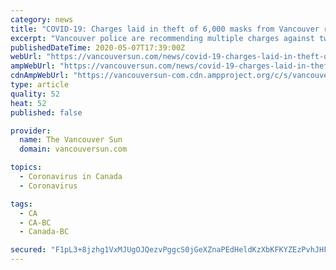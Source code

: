 ```yaml
---
category: news
title: "COVID-19: Charges laid in theft of 6,000 masks from Vancouver retirement home"
excerpt: "Vancouver police are recommending multiple charges against two men accused of stealing a large quantity of personal protective equipment – including more than 6,000 masks – from a retirement home last week."
publishedDateTime: 2020-05-07T17:39:00Z
webUrl: "https://vancouversun.com/news/covid-19-charges-laid-in-theft-of-6000-masks-from-vancouver-retirement-home/"
ampWebUrl: "https://vancouversun.com/news/covid-19-charges-laid-in-theft-of-6000-masks-from-vancouver-retirement-home/wcm/f1df9881-e5c4-4630-8136-7d8c3ba955d8/amp/"
cdnAmpWebUrl: "https://vancouversun-com.cdn.ampproject.org/c/s/vancouversun.com/news/covid-19-charges-laid-in-theft-of-6000-masks-from-vancouver-retirement-home/wcm/f1df9881-e5c4-4630-8136-7d8c3ba955d8/amp/"
type: article
quality: 52
heat: 52
published: false

provider:
  name: The Vancouver Sun
  domain: vancouversun.com

topics:
  - Coronavirus in Canada
  - Coronavirus

tags:
  - CA
  - CA-BC
  - Canada-BC

secured: "F1pL3+8jzhg1VxMJUgOJQezvPggcS0jGeXZnaPEdHeldKzXbKFKYZEzPvhJHFn5C8Coe6rILQnWytfVS2WBIslFM+GHpvpMti21vwRH7ixhHnzxKfhYocRI9ZkX3P/XCmijPi5HuxbadB5oTT75s944htY6323PrBgX0FYBvmaw/+Cf+bMCQb8ailjEvmQ2WC7REeYdkCQ/T+2BmIfKiPrjxAamDbvf6ANAC+AqrAi7EjaWDWKJUCcJLdiU+tNsHCEqj0CLNrAucvq1M4WBy704ybFU+Fkho6xd0YwHB2Ly+AcV1/QK1rrEo0BJJDKEKaXzHQRg0dDUDN0z8R1psrPHk1VVXhGQfvXH4rhEQkPOI4PmzvB8m5Ld3/wPFs+W84jQAcgZ34pAqMozUW2KHJe5nVSEfScYh01qjaBiCV3ictbIbZK0IxaOC9EKAlAN5pZvVGJTPBQ2MdpXUmK/JUbwYkcymctUEppIlpV7suf4=;usHVkL8zbvdxWtMuWGG+9Q=="
---
```


